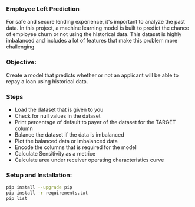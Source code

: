 ### Employee Left Prediction
For safe and secure lending experience, it's important to analyze the past data. In this project, a machine learning model is built to predict the chance of employee churn or not using the historical data. This dataset is highly imbalanced and includes a lot of features that make this problem more challenging.


### Objective:
Create a model that predicts whether or not an applicant will be able to repay a loan using historical data.

### Steps
- Load the dataset that is given to you
- Check for null values in the dataset
- Print percentage of default to payer of the dataset for the TARGET column
- Balance the dataset if the data is imbalanced
- Plot the balanced data or imbalanced data
- Encode the columns that is required for the model
- Calculate Sensitivity as a metrice
- Calculate area under receiver operating characteristics curve

### Setup and Installation:
```bash
pip install --upgrade pip
pip install -r requirements.txt
pip list
```
